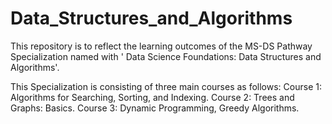 # Data_Structures_and_Algorithms
This repository is to reflect the learning outcomes of the MS-DS Pathway Specialization named with ' Data Science Foundations: Data Structures and Algorithms'.

This Specialization is consisting of three main courses as follows: 
Course 1: Algorithms for Searching, Sorting, and Indexing. 
Course 2: Trees and Graphs: Basics.
Course 3: Dynamic Programming, Greedy Algorithms.
